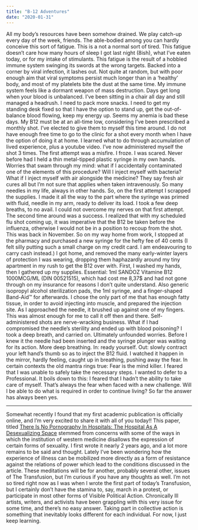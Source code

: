 ```yaml
---
title: "B-12 Adventures"
date: "2020-01-31"
---
```


All my body’s resources have been somehow drained. We play catch-up every day of the week, friends. The able-bodied among you can hardly conceive this sort of fatigue. This is a not a normal sort of tired. This fatigue doesn’t care how many hours of sleep I got last night (8ish), what I’ve eaten today, or for my intake of stimulants. This fatigue is the result of a hobbled immune system swinging its swords at the wrong targets. Backed into a corner by viral infection, it lashes out. Not quite at random, but with poor enough aim that viral symptoms persist much longer than in a ‘healthy’ body, and most of my platelets bite the dust at the same time. My immune system feels like a dormant weapon of mass destruction. Days get long when your blood is unbalanced. I’ve been sitting in a chair all day and still managed a headrush. I need to pack more snacks. I need to get my standing desk fixed so that I have the option to stand up, get the out-of-balance blood flowing, keep my energy up. Seems my anemia is bad these days. My B12 must be at an all-time low, considering I’ve been prescribed a monthly shot. I’ve elected to give them to myself this time around. I do not have enough free time to go to the clinic for a shot every month when I have the option of doing it at home. I learned what to do through accumulation of lived experience, plus a youtube video. I’ve now administered myself the shot 3 times. The first attempt was a misfire. I froze. I was scared. Never before had I held a thin metal-tipped plastic syringe in my own hands. Worries that swam through my mind: what if I accidentally contaminated one of the elements of this procedure? Will I inject myself with bacteria? What if I inject myself with air alongside the medicine? They say fresh air cures all but I’m not sure that applies when taken intravenously. So many needles in my life, always in other hands. So, on the first attempt I scrapped the supplies. I made it all the way to the part where the syringe was primed with fluid, needle in my arm, ready to deliver its load. I took a few deep breaths, to no avail. I could not overcome my nerves on that first attempt. The second time around was a success. I realized that with my scheduled flu shot coming up, it was imperative that the B12 be taken before the influenza, otherwise I would not be in a position to recoup from the shot. This was back in November. So on my way home from work, I stopped at the pharmacy and purchased a new syringe for the hefty fee of 40 cents (I felt silly putting such a small charge on my credit card. I am endeavouring to carry cash instead.) I got home, and removed the many early-winter layers of protection I was wearing, dropping them haphazardly around my tiny apartment in my rush to get the B12 over with. First, I washed my hands, then I gathered up my supplies. Essential: 1ml SANDOZ Vitamine B12 1000MCG/ML (DIN 00521515), which had cost me 8,37$ and had not gone through on my insurance for reasons I don’t quite understand. Also generic isopropyl alcohol sterilization pads, the 1ml syringe, and a finger-shaped Band-Aid™ for afterwards. I chose the only part of me that has enough fatty tissue, in order to avoid injecting into muscle, and prepared the injection site. As I approached the needle, it brushed up against one of my fingers. This was almost enough for me to call it off then and there. Self-administered shots are nerve-wracking business. What if I had compromised the needle’s sterility and ended up with blood poisoning? I took a deep breath, and carried on. Ultimately unfounded worries. Before I knew it the needle had been inserted and the syringe plunger was waiting for its action. More deep breathing. In: ready yourself. Out: slowly contract your left hand’s thumb so as to inject the B12 fluid. I watched it happen in the mirror, hardly feeling, caught up in breathing, pushing away the fear. In certain contexts the old mantra rings true: Fear is the mind killer. I feared that I was unable to safely take the necessary steps. I wanted to defer to a Professional. It boils down to this: I feared that I hadn’t the ability to take care of myself. That’s always the fear when faced with a new challenge. Will I be able to do what is required in order to continue living? So far the answer has always been yes.

* * *

Somewhat recently I found that my first academic publication is officially online, and I’m very excited to share it with all of you today!! This paper, titled [There Is No Pornography In Hospitals: The Hospital As A Desexualizing Space](https://thescatteredpelican.com/2019/11/14/there-is-no-pornography-in-hospitals-the-hospital-as-a-desexualizing-space-2/) stemmed from concerns with some of the ways in which the institution of western medicine disallows the expression of certain forms of sexuality. I first wrote it nearly 2 years ago, and a lot more remains to be said and thought. Lately I’ve been wondering how the experience of illness can be mobilized more directly as a form of resistance against the relations of power which lead to the conditions discussed in the article. These meditations will be for another, probably several other, issues of The Transfusion, but I’m curious if you have any thoughts as well. I’m not so tired right now as I was when I wrote the first part of today’s Transfusion, but I certainly don’t have the stamina to, say, march in a protest, or participate in most other forms of Visible Political Action. Chronically Ill artists, writers, and activists have been grappling with this very issue for some time, and there’s no easy answer. Taking part in collective action is something that inevitably looks different for each individual. For now, I just keep learning.

